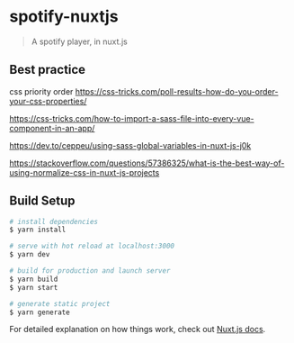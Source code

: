 # spotify-nuxtjs

> A spotify player, in nuxt.js

## Best practice
css priority order
https://css-tricks.com/poll-results-how-do-you-order-your-css-properties/

https://css-tricks.com/how-to-import-a-sass-file-into-every-vue-component-in-an-app/

https://dev.to/ceppeu/using-sass-global-variables-in-nuxt-js-j0k

https://stackoverflow.com/questions/57386325/what-is-the-best-way-of-using-normalize-css-in-nuxt-js-projects

## Build Setup

```bash
# install dependencies
$ yarn install

# serve with hot reload at localhost:3000
$ yarn dev

# build for production and launch server
$ yarn build
$ yarn start

# generate static project
$ yarn generate
```

For detailed explanation on how things work, check out [Nuxt.js docs](https://nuxtjs.org).

